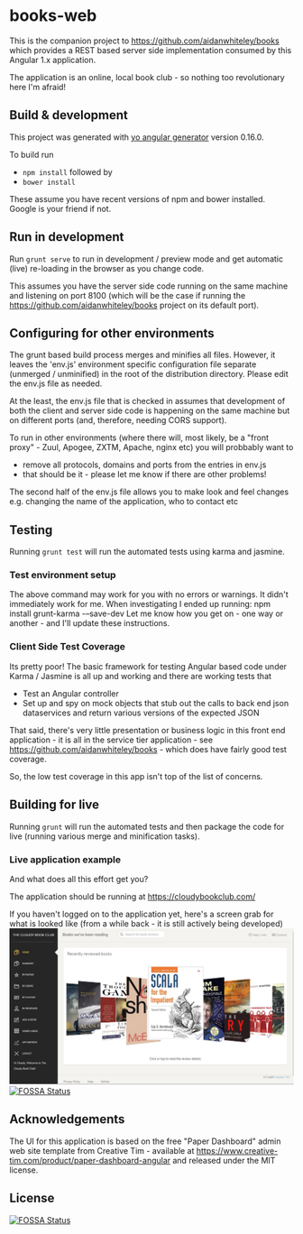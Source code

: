 # books-web

This is the companion project to https://github.com/aidanwhiteley/books which provides a REST based server side 
implementation consumed by this Angular 1.x application.

The application is an online, local book club - so nothing too revolutionary here I'm afraid!

## Build & development

This project was generated with [yo angular generator](https://github.com/yeoman/generator-angular)
version 0.16.0.

To build run
* `npm install` followed by
* `bower install`

These assume you have recent versions of npm and bower installed. Google is your friend if not.

## Run in development
Run `grunt serve` to run in development / preview mode and get automatic (live) re-loading in the browser as
you change code.

This assumes you have the server side code running on the same machine and listening on port 8100 (which 
will be the case if running the https://github.com/aidanwhiteley/books project on its default port).

## Configuring for other environments
The grunt based build process merges and minifies all files. However, it leaves the 'env.js' environment specific
configuration file separate (unmerged / unminified) in the root of the distribution directory.
Please edit the env.js file as needed.

At the least, the env.js file that is checked in assumes that development of both the client and server side code is happening 
on the same machine but on different ports (and, therefore, needing CORS support).

To run in other environments (where there will, most likely, be a "front proxy" - Zuul, Apogee, ZXTM, Apache, nginx etc) you will probbably want to
* remove all protocols, domains and ports from the entries in env.js
* that should be it - please let me know if there are other problems!

The second half of the env.js file allows you to make look and feel changes e.g. changing the name of the application, who to contact etc

## Testing
Running `grunt test` will run the automated tests using karma and jasmine.

### Test environment setup
The above command may work for you with no errors or warnings. It didn't immediately work for me. When investigating I ended up running:
npm install grunt-karma -–save-dev
Let me know how you get on - one way or another - and I'll update these instructions.

### Client Side Test Coverage
Its pretty poor! The basic framework for testing Angular based code under Karma / Jasmine is all 
up and working and there are working tests that 
* Test an Angular controller
* Set up and spy on mock objects that stub out the calls to back end json dataservices and return various versions of the expected JSON

That said, there's very little presentation or business logic in this front end application - it is all in the service tier application - see https://github.com/aidanwhiteley/books - which does have fairly good test coverage.

So, the low test coverage in this app isn't top of the list of concerns.

## Building for live
Running `grunt` will run the automated tests and then package the code for live (running various merge and minification tasks).

### Live application example
And what does all this effort get you? 

The application should be running at https://cloudybookclub.com/

If you haven't logged on to the application yet, here's a screen grab for what is looked like (from a while back - it is still actively being developed)
![Screen shot](https://github.com/aidanwhiteley/books-web/blob/master/app/images/cloudy-book-club-screen-grab.jpg "Book review")
[![FOSSA Status](https://app.fossa.io/api/projects/git%2Bgithub.com%2Faidanwhiteley%2Fbooks-web.svg?type=shield)](https://app.fossa.io/projects/git%2Bgithub.com%2Faidanwhiteley%2Fbooks-web?ref=badge_shield)

## Acknowledgements
The UI for this application is based on the free "Paper Dashboard" admin web site template from Creative Tim - available at https://www.creative-tim.com/product/paper-dashboard-angular
and released under the MIT license.


## License
[![FOSSA Status](https://app.fossa.io/api/projects/git%2Bgithub.com%2Faidanwhiteley%2Fbooks-web.svg?type=large)](https://app.fossa.io/projects/git%2Bgithub.com%2Faidanwhiteley%2Fbooks-web?ref=badge_large)